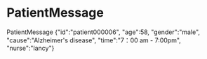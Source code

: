 # PatientMessage
PatientMessage {"id":"patient000006", "age":58, "gender":"male", "cause":"Alzheimer's disease", "time":"7：00 am - 7:00pm",  "nurse":"lancy"}
